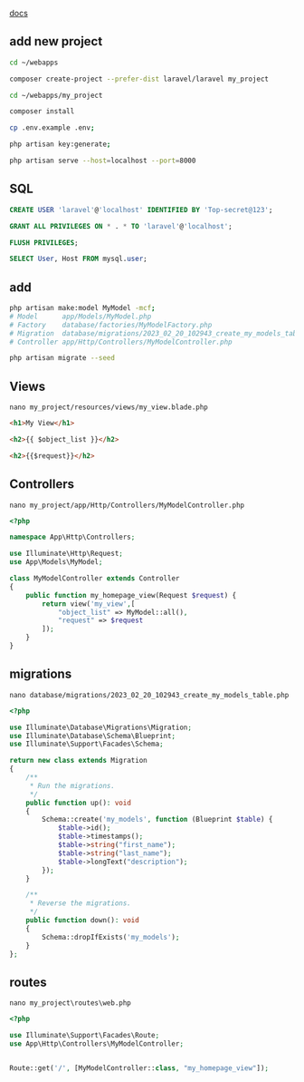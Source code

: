 [docs](https://laravel.com/docs/9.x/routing)

## add new project
```bash
cd ~/webapps

composer create-project --prefer-dist laravel/laravel my_project

cd ~/webapps/my_project

composer install

cp .env.example .env;

php artisan key:generate;

php artisan serve --host=localhost --port=8000
```


## SQL
```sql
CREATE USER 'laravel'@'localhost' IDENTIFIED BY 'Top-secret@123';

GRANT ALL PRIVILEGES ON * . * TO 'laravel'@'localhost';

FLUSH PRIVILEGES;

SELECT User, Host FROM mysql.user;
```


## add
```bash
php artisan make:model MyModel -mcf;
# Model      app/Models/MyModel.php
# Factory    database/factories/MyModelFactory.php
# Migration  database/migrations/2023_02_20_102943_create_my_models_table.php
# Controller app/Http/Controllers/MyModelController.php

php artisan migrate --seed
```


## Views
`nano my_project/resources/views/my_view.blade.php`
```html
<h1>My View</h1>

<h2>{{ $object_list }}</h2>

<h2>{{$request}}</h2>
```


## Controllers
`nano my_project/app/Http/Controllers/MyModelController.php`
```php
<?php

namespace App\Http\Controllers;

use Illuminate\Http\Request;
use App\Models\MyModel;

class MyModelController extends Controller
{
    public function my_homepage_view(Request $request) {
        return view('my_view',[
            "object_list" => MyModel::all(),
            "request" => $request
        ]);
    }
}
```


## migrations
`nano database/migrations/2023_02_20_102943_create_my_models_table.php`
```php
<?php

use Illuminate\Database\Migrations\Migration;
use Illuminate\Database\Schema\Blueprint;
use Illuminate\Support\Facades\Schema;

return new class extends Migration
{
    /**
     * Run the migrations.
     */
    public function up(): void
    {
        Schema::create('my_models', function (Blueprint $table) {
            $table->id();
            $table->timestamps();
            $table->string("first_name");
            $table->string("last_name");
            $table->longText("description");
        });
    }

    /**
     * Reverse the migrations.
     */
    public function down(): void
    {
        Schema::dropIfExists('my_models');
    }
};
```


## routes
`nano my_project\routes\web.php`
```php
<?php

use Illuminate\Support\Facades\Route;
use App\Http\Controllers\MyModelController;


Route::get('/', [MyModelController::class, "my_homepage_view"]);
```
